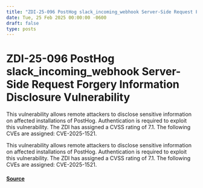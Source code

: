 ```yaml
---
title: "ZDI-25-096 PostHog slack_incoming_webhook Server-Side Request Forgery Information Disclosure Vulnerability"
date: Tue, 25 Feb 2025 00:00:00 -0600
draft: false
type: posts
---
```

# ZDI-25-096 PostHog slack_incoming_webhook Server-Side Request Forgery Information Disclosure Vulnerability





This vulnerability allows remote attackers to disclose sensitive information on affected installations of PostHog. Authentication is required to exploit this vulnerability. The ZDI has assigned a CVSS rating of 7.1. The following CVEs are assigned: CVE-2025-1521.

This vulnerability allows remote attackers to disclose sensitive information on affected installations of PostHog. Authentication is required to exploit this vulnerability. The ZDI has assigned a CVSS rating of 7.1. The following CVEs are assigned: CVE-2025-1521.

#### [Source](http://www.zerodayinitiative.com/advisories/ZDI-25-096/)

